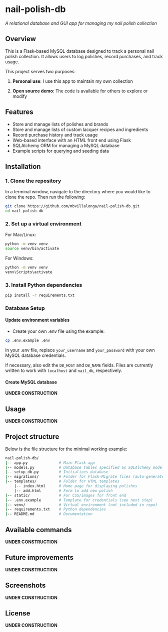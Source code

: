# nail-polish-db

*A relational database and GUI app for managing my nail polish collection*

## Overview

This is a Flask-based MySQL database designed to track a personal nail polish collection.
It allows users to log polishes, record purchases, and track usage.

This project serves two purposes:

1. **Personal use**: I use this app to maintain my own collection

2. **Open source demo**: The code is available for others to explore or modify

## Features

- Store and manage lists of polishes and brands
- Store and manage lists of custom lacquer recipes and ingredients
- Record purchase history and track usage
- Web-based interface with an HTML front end using Flask
- SQLAlchemy ORM for managing a MySQL database
- Example scripts for querying and seeding data

## Installation

### 1. Clone the repository

In a terminal window, navigate to the directory where you would like to clone the repo. Then run the following:

```bash
git clone https://github.com/mbvillalonga/nail-polish-db.git
cd nail-polish-db
```

### 2. Set up a virtual environment

For Mac/Linux:

```bash
python -m venv venv
source venv/bin/activate
```

For Windows:
```bash
python -m venv venv
venv\Scripts\activate
```

### 3. Install Python dependencies

```bash
pip install -r requirements.txt
```

### Database Setup

#### Update environment variables

- Create your own .env file using the example:

```bash
cp .env.example .env
```

In your .env file, replace `your_username` and `your_password` with your own MySQL database credentials.

If necessary, also edit the `DB_HOST` and `DB_NAME` fields. Files are currently written to work with `localhost` and `nail_db`, respectively.

#### Create MySQL database

**UNDER CONSTRUCTION**

## Usage

**UNDER CONSTRUCTION**

## Project structure

Below is the file structure for the minimal working example:

```bash
nail-polish-db/
|-- app.py              # Main Flask app
|-- models.py           # Database tables specified as SQLAlchemy models
|-- setup_db.py         # Initializes database 
|-- migrations/         # Folder for Flask-Migrate files (auto-generated)
|-- templates/          # Folder for HTML templates
    |-- index.html      # Home page for displaying polishes
    |-- add.html        # Form to add new polish
|-- static/             # For CSS/images for front end
|-- .env.example        # Template for credentials (see next step)
|-- venv/               # Virtual environment (not included in repo)
|-- requirements.txt    # Python dependencies
|-- README.md           # Documentation
```

## Available commands

**UNDER CONSTRUCTION**

## Future improvements

**UNDER CONSTRUCTION**

## Screenshots

**UNDER CONSTRUCTION**

## License

**UNDER CONSTRUCTION**
